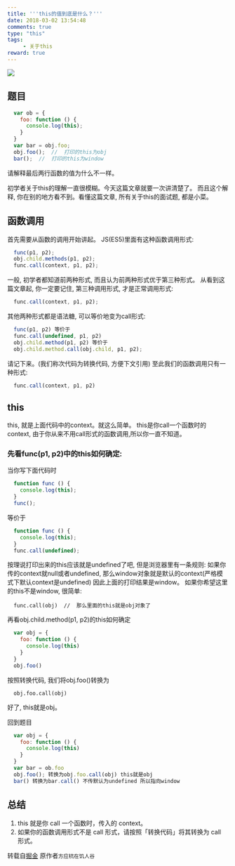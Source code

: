 ```yaml
---
title: '''this的值到底是什么？'''
date: 2018-03-02 13:54:48
comments: true
type: "this"
tags:
     - 关于this
reward: true
---
```

![](https://cdn.gratisography.com/photos/44HH.jpg)
<!--more-->
##  题目
  ```js
    var ob = {
      foo: function () {
        console.log(this);
      }
    }
    var bar = obj.foo;
    obj.foo();  //  打印的this为obj
    bar();  //  打印的this为window
  ```
  请解释最后两行函数的值为什么不一样。

  初学者关于this的理解一直很模糊。今天这篇文章就要一次讲清楚了。
  而且这个解释, 你在别的地方看不到。看懂这篇文章, 所有关于this的面试题, 都是小菜。

##  函数调用
  首先需要从函数的调用开始讲起。
  JS(ES5)里面有这种函数调用形式:
  ```js
    func(p1, p2);
    obj.child.methods(p1, p2);
    func.call(context, p1, p2);
  ```
  一般, 初学者都知道前两种形式, 而且认为前两种形式优于第三种形式。
  从看到这篇文章起, 你一定要记住, 第三种调用形式, 才是正常调用形式:
  ```js
    func.call(context, p1, p2);
  ```
  其他两种形式都是语法糖, 可以等价地变为call形式:

  ```js
    func(p1, p2) 等价于
    func.call(undefined, p1, p2)
    obj.child.method(p1, p2) 等价于
    obj.child.method.call(obj.child, p1, p2);
  ```

  请记下来。(我们称次代码为转换代码, 方便下文引用)
  至此我们的函数调用只有一种形式:
  ```js
    func.call(context, p1, p2)
  ```
## this
this, 就是上面代码中的context。就这么简单。
this是你call一个函数时的context, 由于你从来不用call形式的函数调用,所以你一直不知道。
  
  ### 先看func(p1, p2)中的this如何确定:  
  当你写下面代码时
```js
  function func () {
    console.log(this);
  }
  func();
```
等价于
```js
  function func () {
    console.log(this);
  }
  func.call(undefined);
```
按理说打印出来的this应该就是undefined了吧, 但是浏览器里有一条规则:
如果你传的context就null或者undefined, 那么window对象就是默认的context(严格模式下默认context是undefined)
因此上面的打印结果是window。
如果你希望这里的this不是window, 很简单:
```
  func.call(obj)  //  那么里面的this就是obj对象了
```
再看obj.child.method(p1, p2)的this如何确定
```js
  var obj = {
    foo: function () {
      console.log(this)
    }
  }
  obj.foo()
```
按照转换代码, 我们将obj.foo()转换为
```
  obj.foo.call(obj)
```
好了, this就是obj。

回到题目
```js
  var obj = {
    foo: function () {
      console.log(this)
    }
  }
  var bar = ob.foo
  obj.foo(); 转换为obj.foo.call(obj) this就是obj
  bar() 转换为bar.call() 不传默认为undefined 所以指向window
```
##  总结
1. this 就是你 call 一个函数时，传入的 context。
2. 如果你的函数调用形式不是 call 形式，请按照「转换代码」将其转换为 call 形式。

转载自[掘金](https://juejin.im/post/5857dad461ff4b00686cf97a)
原作者`方应杭在饥人谷`